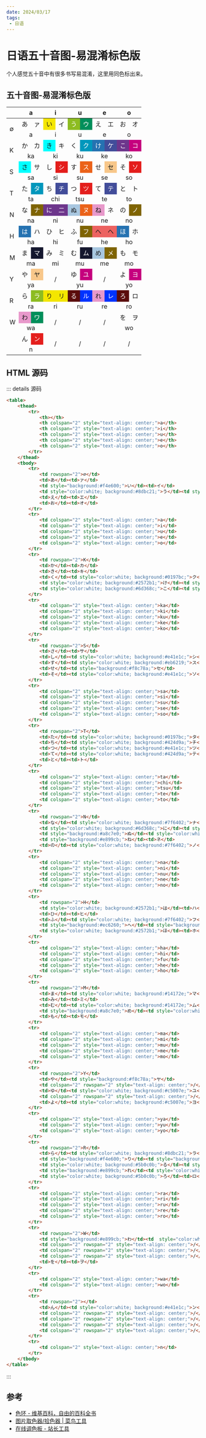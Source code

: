 ```yaml
---
date: 2024/03/17
tags: 
 - 日语
---
```


# 日语五十音图-易混淆标色版

个人感觉五十音中有很多书写易混淆，这里用同色标出来。

## 五十音图-易混淆标色版

<table>
    <thead>
        <tr>
            <th></th>
            <th colspan="2" style="text-align: center;">a</th>
            <th colspan="2" style="text-align: center;">i</th>
            <th colspan="2" style="text-align: center;">u</th>
            <th colspan="2" style="text-align: center;">e</th>
            <th colspan="2" style="text-align: center;">o</th>
        </tr>
    </thead>
    <tbody>
        <tr>
            <td rowspan="2">∅</td>
            <td>あ</td><td>ァ</td>
            <td style="background:#f4e600;">い</td><td>イ</td>
            <td style="color:white; background:#8dbc21;">う</td><td style="color:white; background:#008f5b;">ウ</td>
            <td>え</td><td>エ</td>
            <td>お</td><td>オ</td>
        </tr>
        <tr>
            <td colspan="2" style="text-align: center;">a</td>
            <td colspan="2" style="text-align: center;">i</td>
            <td colspan="2" style="text-align: center;">u</td>
            <td colspan="2" style="text-align: center;">e</td>
            <td colspan="2" style="text-align: center;">o</td>
        </tr>
        <tr>
            <td rowspan="2">K</td>
            <td>か</td><td>カ</td>
            <td style="background:#00FFFF;">き</td><td>キ</td>
            <td>く</td><td style="color:white; background:#0197bc;">ク</td>
            <td style="color:white; background:#2572b1;">け</td><td style="color:white; background:#424d9a;">ケ</td>
            <td style="color:white; background:#6d368c;">こ</td><td style="color:white; background:#c5007e;">コ</td>
        </tr>
        <tr>
            <td colspan="2" style="text-align: center;">ka</td>
            <td colspan="2" style="text-align: center;">ki</td>
            <td colspan="2" style="text-align: center;">ku</td>
            <td colspan="2" style="text-align: center;">ke</td>
            <td colspan="2" style="text-align: center;">ko</td>
        </tr>
        <tr>
            <td rowspan="2">S</td>
            <td  style="background:#00FFFF;">さ</td><td>サ</td>
            <td>し</td><td style="color:white; background:#e41e1c;">シ</td>
            <td>す</td><td style="color:white; background:#eb6219;">ス</td>
            <td>せ</td><td style="background:#f8c78a;">セ</td>
            <td>そ</td><td style="color:white; background:#e41e1c;">ソ</td>
        </tr>
        <tr>
            <td colspan="2" style="text-align: center;">sa</td>
            <td colspan="2" style="text-align: center;">si</td>
            <td colspan="2" style="text-align: center;">su</td>
            <td colspan="2" style="text-align: center;">se</td>
            <td colspan="2" style="text-align: center;">so</td>
        </tr>
        <tr>
            <td rowspan="2">T</td>
            <td>た</td><td style="color:white; background:#0197bc;">タ</td>
            <td>ち</td><td style="color:white; background:#424d9a;">チ</td>
            <td>つ</td><td style="color:white; background:#e41e1c;">ツ</td>
            <td>て</td><td style="color:white; background:#424d9a;">テ</td>
            <td>と</td><td>ト</td>
        </tr>
        <tr>
            <td colspan="2" style="text-align: center;">ta</td>
            <td colspan="2" style="text-align: center;">chi</td>
            <td colspan="2" style="text-align: center;">tsu</td>
            <td colspan="2" style="text-align: center;">te</td>
            <td colspan="2" style="text-align: center;">to</td>
        </tr>
        <tr>
            <td rowspan="2">N</td>
            <td>な</td><td style="color:white; background:#7f6402;">ナ</td>
            <td style="color:white; background:#6d368c;">に</td><td style="color:white; background:#6d368c;">二</td>
            <td style="background:#a8c7e0;">ぬ</td><td style="color:white; background:#eb6219;">ヌ</td>
            <td style="background:#e899cb;">ね</td><td>ネ</td>
            <td>の</td><td style="color:white; background:#7f6402;">ノ</td>
        </tr>
        <tr>
            <td colspan="2" style="text-align: center;">na</td>
            <td colspan="2" style="text-align: center;">ni</td>
            <td colspan="2" style="text-align: center;">nu</td>
            <td colspan="2" style="text-align: center;">ne</td>
            <td colspan="2" style="text-align: center;">no</td>
        </tr>
        <tr>
            <td rowspan="2">H</td>
            <td style="color:white; background:#2572b1;">は</td><td>ハ</td>
            <td>ひ</td><td>ヒ</td>
            <td>ふ</td><td style="color:white; background:#7f6402;">フ</td>
            <td style="background:#ec6260;">へ</td><td style="background:#ec6260;">ヘ</td>
            <td style="color:white; background:#2572b1;">ほ</td><td>ホ</td>
        </tr>
        <tr>
            <td colspan="2" style="text-align: center;">ha</td>
            <td colspan="2" style="text-align: center;">hi</td>
            <td colspan="2" style="text-align: center;">fu</td>
            <td colspan="2" style="text-align: center;">he</td>
            <td colspan="2" style="text-align: center;">ho</td>
        </tr>
        <tr>
            <td rowspan="2">M</td>
            <td>ま</td><td style="color:white; background:#14172e;">マ</td>
            <td>み</td><td>ミ</td>
            <td>む</td><td style="color:white; background:#14172e;">ム</td>
            <td style="background:#a8c7e0;">め</td><td style="color:white; background:#7f6402;">メ</td>
            <td>も</td><td>モ</td>
        </tr>
        <tr>
            <td colspan="2" style="text-align: center;">ma</td>
            <td colspan="2" style="text-align: center;">mi</td>
            <td colspan="2" style="text-align: center;">mu</td>
            <td colspan="2" style="text-align: center;">me</td>
            <td colspan="2" style="text-align: center;">mo</td>
        </tr>
        <tr>
            <td rowspan="2">Y</td>
            <td>や</td><td style="background:#f8c78a;">ヤ</td>
            <td colspan="2" rowspan="2" style="text-align: center;">/</td>
            <td>ゆ</td><td style="color:white; background:#c5007e;">ユ</td>
            <td colspan="2" rowspan="2" style="text-align: center;">/</td>
            <td>よ</td><td style="color:white; background:#c5007e;">ヨ</td>
        </tr>
        <tr>
            <td colspan="2" style="text-align: center;">ya</td>
            <td colspan="2" style="text-align: center;">yu</td>
            <td colspan="2" style="text-align: center;">yo</td>
        </tr>
        <tr>
            <td rowspan="2">R</td>
            <td>ら</td><td style="color:white; background:#8dbc21;">ラ</td>
            <td style="background:#f4e600;">り</td><td style="background:#f4e600;">リ</td>
            <td style="color:white; background:#5b0c0b;">る</td><td style="color:white; background:#0033FF;">ル</td>
            <td style="background:#e899cb;">れ</td><td style="color:white; background:#0033FF;">レ</td>
            <td style="color:white; background:#5b0c0b;">ろ</td><td>ロ</td>
        </tr>
        <tr>
            <td colspan="2" style="text-align: center;">ra</td>
            <td colspan="2" style="text-align: center;">ri</td>
            <td colspan="2" style="text-align: center;">ru</td>
            <td colspan="2" style="text-align: center;">re</td>
            <td colspan="2" style="text-align: center;">ro</td>
        </tr>
        <tr>
            <td rowspan="2">W</td>
            <td style="background:#e899cb;">わ</td><td  style="color:white; background:#008f5b;">ワ</td>
            <td colspan="2" rowspan="2" style="text-align: center;">/</td>
            <td colspan="2" rowspan="2" style="text-align: center;">/</td>
            <td colspan="2" rowspan="2" style="text-align: center;">/</td>
            <td>を</td><td>ヲ</td>
        </tr>
        <tr>
            <td colspan="2" style="text-align: center;">wa</td>
            <td colspan="2" style="text-align: center;">wo</td>
        </tr>
        <tr>
            <td rowspan="2"></td>
            <td>ん</td><td style="color:white; background:#e41e1c;">ン</td>
            <td colspan="2" rowspan="2" style="text-align: center;">/</td>
            <td colspan="2" rowspan="2" style="text-align: center;">/</td>
            <td colspan="2" rowspan="2" style="text-align: center;">/</td>
            <td colspan="2" rowspan="2" style="text-align: center;">/</td>
        </tr>
        <tr>
            <td colspan="2" style="text-align: center;">n</td>
        </tr>
    </tbody>
</table>

## HTML 源码

::: details 源码

```html
<table>
    <thead>
        <tr>
            <th></th>
            <th colspan="2" style="text-align: center;">a</th>
            <th colspan="2" style="text-align: center;">i</th>
            <th colspan="2" style="text-align: center;">u</th>
            <th colspan="2" style="text-align: center;">e</th>
            <th colspan="2" style="text-align: center;">o</th>
        </tr>
    </thead>
    <tbody>
        <tr>
            <td rowspan="2">∅</td>
            <td>あ</td><td>ァ</td>
            <td style="background:#f4e600;">い</td><td>イ</td>
            <td style="color:white; background:#8dbc21;">う</td><td style="color:white; background:#008f5b;">ウ</td>
            <td>え</td><td>エ</td>
            <td>お</td><td>オ</td>
        </tr>
        <tr>
            <td colspan="2" style="text-align: center;">a</td>
            <td colspan="2" style="text-align: center;">i</td>
            <td colspan="2" style="text-align: center;">u</td>
            <td colspan="2" style="text-align: center;">e</td>
            <td colspan="2" style="text-align: center;">o</td>
        </tr>
        <tr>
            <td rowspan="2">K</td>
            <td>か</td><td>カ</td>
            <td>き</td><td>キ</td>
            <td>く</td><td style="color:white; background:#0197bc;">ク</td>
            <td style="color:white; background:#2572b1;">け</td><td style="color:white; background:#424d9a;">ケ</td>
            <td style="color:white; background:#6d368c;">こ</td><td style="color:white; background:#c5007e;">コ</td>
        </tr>
        <tr>
            <td colspan="2" style="text-align: center;">ka</td>
            <td colspan="2" style="text-align: center;">ki</td>
            <td colspan="2" style="text-align: center;">ku</td>
            <td colspan="2" style="text-align: center;">ke</td>
            <td colspan="2" style="text-align: center;">ko</td>
        </tr>
        <tr>
            <td rowspan="2">S</td>
            <td>さ</td><td>サ</td>
            <td>し</td><td style="color:white; background:#e41e1c;">シ</td>
            <td>す</td><td style="color:white; background:#eb6219;">ス</td>
            <td>せ</td><td style="background:#f8c78a;">セ</td>
            <td>そ</td><td style="color:white; background:#e41e1c;">ソ</td>
        </tr>
        <tr>
            <td colspan="2" style="text-align: center;">sa</td>
            <td colspan="2" style="text-align: center;">si</td>
            <td colspan="2" style="text-align: center;">su</td>
            <td colspan="2" style="text-align: center;">se</td>
            <td colspan="2" style="text-align: center;">so</td>
        </tr>
        <tr>
            <td rowspan="2">T</td>
            <td>た</td><td style="color:white; background:#0197bc;">タ</td>
            <td>ち</td><td style="color:white; background:#424d9a;">チ</td>
            <td>つ</td><td style="color:white; background:#e41e1c;">ツ</td>
            <td>て</td><td style="color:white; background:#424d9a;">テ</td>
            <td>と</td><td>ト</td>
        </tr>
        <tr>
            <td colspan="2" style="text-align: center;">ta</td>
            <td colspan="2" style="text-align: center;">chi</td>
            <td colspan="2" style="text-align: center;">tsu</td>
            <td colspan="2" style="text-align: center;">te</td>
            <td colspan="2" style="text-align: center;">to</td>
        </tr>
        <tr>
            <td rowspan="2">N</td>
            <td>な</td><td style="color:white; background:#7f6402;">ナ</td>
            <td style="color:white; background:#6d368c;">に</td><td style="color:white; background:#6d368c;">二</td>
            <td style="background:#a8c7e0;">ぬ</td><td style="color:white; background:#eb6219;">ヌ</td>
            <td style="background:#e899cb;">ね</td><td>ネ</td>
            <td>の</td><td style="color:white; background:#7f6402;">ノ</td>
        </tr>
        <tr>
            <td colspan="2" style="text-align: center;">na</td>
            <td colspan="2" style="text-align: center;">ni</td>
            <td colspan="2" style="text-align: center;">nu</td>
            <td colspan="2" style="text-align: center;">ne</td>
            <td colspan="2" style="text-align: center;">no</td>
        </tr>
        <tr>
            <td rowspan="2">H</td>
            <td style="color:white; background:#2572b1;">は</td><td>ハ</td>
            <td>ひ</td><td>ヒ</td>
            <td>ふ</td><td style="color:white; background:#7f6402;">フ</td>
            <td style="background:#ec6260;">へ</td><td style="background:#ec6260;">ヘ</td>
            <td style="color:white; background:#2572b1;">ほ</td><td>ホ</td>
        </tr>
        <tr>
            <td colspan="2" style="text-align: center;">ha</td>
            <td colspan="2" style="text-align: center;">hi</td>
            <td colspan="2" style="text-align: center;">fu</td>
            <td colspan="2" style="text-align: center;">he</td>
            <td colspan="2" style="text-align: center;">ho</td>
        </tr>
        <tr>
            <td rowspan="2">M</td>
            <td>ま</td><td style="color:white; background:#14172e;">マ</td>
            <td>み</td><td>ミ</td>
            <td>む</td><td style="color:white; background:#14172e;">ム</td>
            <td style="background:#a8c7e0;">め</td><td style="color:white; background:#7f6402;">メ</td>
            <td>も</td><td>モ</td>
        </tr>
        <tr>
            <td colspan="2" style="text-align: center;">ma</td>
            <td colspan="2" style="text-align: center;">mi</td>
            <td colspan="2" style="text-align: center;">mu</td>
            <td colspan="2" style="text-align: center;">me</td>
            <td colspan="2" style="text-align: center;">mo</td>
        </tr>
        <tr>
            <td rowspan="2">Y</td>
            <td>や</td><td style="background:#f8c78a;">ヤ</td>
            <td colspan="2" rowspan="2" style="text-align: center;">/</td>
            <td>ゆ</td><td style="color:white; background:#c5007e;">ユ</td>
            <td colspan="2" rowspan="2" style="text-align: center;">/</td>
            <td>よ</td><td style="color:white; background:#c5007e;">ヨ</td>
        </tr>
        <tr>
            <td colspan="2" style="text-align: center;">ya</td>
            <td colspan="2" style="text-align: center;">yu</td>
            <td colspan="2" style="text-align: center;">yo</td>
        </tr>
        <tr>
            <td rowspan="2">R</td>
            <td>ら</td><td style="color:white; background:#8dbc21;">ラ</td>
            <td style="background:#f4e600;">り</td><td style="background:#f4e600;">リ</td>
            <td style="color:white; background:#5b0c0b;">る</td><td style="color:white; background:#0033FF;">ル</td>
            <td style="background:#e899cb;">れ</td><td style="color:white; background:#0033FF;">レ</td>
            <td style="color:white; background:#5b0c0b;">ろ</td><td>ロ</td>
        </tr>
        <tr>
            <td colspan="2" style="text-align: center;">ra</td>
            <td colspan="2" style="text-align: center;">ri</td>
            <td colspan="2" style="text-align: center;">ru</td>
            <td colspan="2" style="text-align: center;">re</td>
            <td colspan="2" style="text-align: center;">ro</td>
        </tr>
        <tr>
            <td rowspan="2">W</td>
            <td style="background:#e899cb;">わ</td><td  style="color:white; background:#008f5b;">ワ</td>
            <td colspan="2" rowspan="2" style="text-align: center;">/</td>
            <td colspan="2" rowspan="2" style="text-align: center;">/</td>
            <td colspan="2" rowspan="2" style="text-align: center;">/</td>
            <td>を</td><td>ヲ</td>
        </tr>
        <tr>
            <td colspan="2" style="text-align: center;">wa</td>
            <td colspan="2" style="text-align: center;">wo</td>
        </tr>
        <tr>
            <td rowspan="2"></td>
            <td>ん</td><td style="color:white; background:#e41e1c;">ン</td>
            <td colspan="2" rowspan="2" style="text-align: center;">/</td>
            <td colspan="2" rowspan="2" style="text-align: center;">/</td>
            <td colspan="2" rowspan="2" style="text-align: center;">/</td>
            <td colspan="2" rowspan="2" style="text-align: center;">/</td>
        </tr>
        <tr>
            <td colspan="2" style="text-align: center;">n</td>
        </tr>
    </tbody>
</table>
```

:::

## 参考

- [色环 - 维基百科，自由的百科全书](https://zh.wikipedia.org/wiki/%E8%89%B2%E7%92%B0)
- [图片取色器/拾色器 | 菜鸟工具](https://www.jyshare.com/front-end/6214/)
- [在线调色板 - 站长工具](https://tool.chinaz.com/tools/onlinecolor.aspx)
